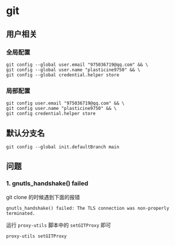 # git

## 用户相关

### 全局配置

```shell
git config --global user.email "975036719@qq.com" && \
git config --global user.name "plasticine9750" && \
git config --global credential.helper store
```

### 局部配置

```shell
git config user.email "975036719@qq.com" && \
git config user.name "plasticine9750" && \
git config credential.helper store
```

## 默认分支名

```shell
git config --global init.defaultBranch main
```

## 问题

### 1. gnutls_handshake() failed

git clone 的时候遇到下面的报错

```text
gnutls_handshake() failed: The TLS connection was non-properly terminated.
```

运行 `proxy-utils` 脚本中的 `setGITProxy` 即可

```shell
proxy-utils setGITProxy
```
